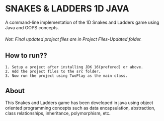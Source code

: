# SNAKES & LADDERS 1D JAVA
A command-line implementation of the 1D Snakes and Ladders game using Java and OOPS concepts.

###### Not: Final updated project files are in Project Files-Updated folder.

## How to run??
    1. Setup a project after installing JDK 16(prefered) or above.
    2. Add the project files to the src folder.
    3. Now run the project using TwoPlay as the main class.

## About



This Snakes and Ladders game has been developed in java using object oriented programming concepts such as data encapsulation, abstraction, class relationships, inheritance, polymorphism, etc.
